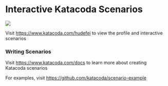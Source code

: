 # Interactive Katacoda Scenarios

[![](http://shields.katacoda.com/katacoda/hudefei/count.svg)](https://www.katacoda.com/hudefei "Get your profile on Katacoda.com")

Visit https://www.katacoda.com/hudefei to view the profile and interactive scenarios

### Writing Scenarios
Visit https://www.katacoda.com/docs to learn more about creating Katacoda scenarios

For examples, visit https://github.com/katacoda/scenario-example
